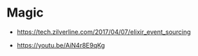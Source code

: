 # Magic

- https://tech.zilverline.com/2017/04/07/elixir_event_sourcing

- https://youtu.be/AiN4r8E9qKg
